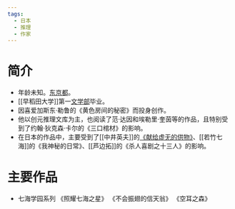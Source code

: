 ```yaml
---
tags:
  - 日本
  - 推理
  - 作家
---
```

# 简介

- 年龄未知。[东京都](东京都.md)。
- [[早稻田大学]]第一[文学部](文学部.md)毕业。
- 因喜爱加斯东·勒鲁的《黄色房间的秘密》而投身创作。
- 他以创元推理文库为主，也阅读了范·达因和埃勒里·奎茵等的作品，且特别受到了约翰·狄克森·卡尔的《三口棺材》的影响。
- 在日本的作品中，主要受到了[[中井英夫]]的[《献给虚无的供物》](《献给虚无的供物》.md)、[[若竹七海]]的《我神秘的日常》、[[芦边拓]]的《杀人喜剧之十三人》的影响。
# 主要作品

- 七海学园系列
《照耀七海之星》
《不会振翅的信天翁》
《空耳之森》